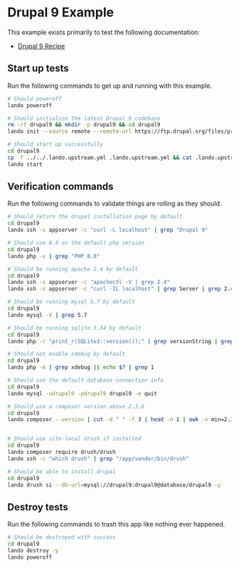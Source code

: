 Drupal 9 Example
================

This example exists primarily to test the following documentation:

* [Drupal 9 Recipe](https://docs.devwithlando.io/tutorials/drupal9.html)

Start up tests
--------------

Run the following commands to get up and running with this example.

```bash
# Should poweroff
lando poweroff

# Should initialize the latest Drupal 9 codebase
rm -rf drupal9 && mkdir -p drupal9 && cd drupal9
lando init --source remote --remote-url https://ftp.drupal.org/files/projects/drupal-9.5.x-dev.tar.gz --remote-options="--strip-components 1" --recipe drupal9 --webroot . --name lando-drupal9

# Should start up successfully
cd drupal9
cp -f ../../.lando.upstream.yml .lando.upstream.yml && cat .lando.upstream.yml
lando start
```

Verification commands
---------------------

Run the following commands to validate things are rolling as they should.

```bash
# Should return the drupal installation page by default
cd drupal9
lando ssh -s appserver -c "curl -L localhost" | grep "Drupal 9"

# Should use 8.0 as the default php version
cd drupal9
lando php -v | grep "PHP 8.0"

# Should be running apache 2.4 by default
cd drupal9
lando ssh -s appserver -c "apachectl -V | grep 2.4"
lando ssh -s appserver -c "curl -IL localhost" | grep Server | grep 2.4

# Should be running mysql 5.7 by default
cd drupal9
lando mysql -V | grep 5.7

# Should be running sqlite 3.34 by default
cd drupal9
lando php -r "print_r(SQLite3::version());" | grep versionString | grep 3.34

# Should not enable xdebug by default
cd drupal9
lando php -m | grep xdebug || echo $? | grep 1

# Should use the default database connection info
cd drupal9
lando mysql -udrupal9 -pdrupal9 drupal9 -e quit

# Should use a composer version above 2.3.6
cd drupal9
lando composer --version | cut -d " " -f 3 | head -n 1 | awk -v min=2.3.6 -F. '($1 > 2) || ($1 == 2 && $2 > 3) || ($1 == 2 && $2 == 3 && $3 > 6)'


# Should use site-local drush if installed
cd drupal9
lando composer require drush/drush
lando ssh -c "which drush" | grep "/app/vendor/bin/drush"

# Should be able to install drupal
cd drupal9
lando drush si --db-url=mysql://drupal9:drupal9@database/drupal9 -y
```

Destroy tests
-------------

Run the following commands to trash this app like nothing ever happened.

```bash
# Should be destroyed with success
cd drupal9
lando destroy -y
lando poweroff
```
